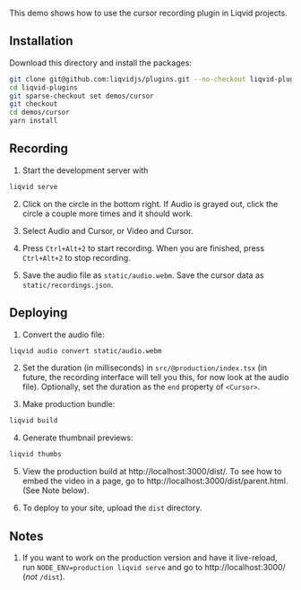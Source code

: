 This demo shows how to use the cursor recording plugin in Liqvid projects.

## Installation

Download this directory and install the packages:

```bash
git clone git@github.com:liqvidjs/plugins.git --no-checkout liqvid-plugins
cd liqvid-plugins
git sparse-checkout set demos/cursor
git checkout
cd demos/cursor
yarn install
```

## Recording
1. Start the development server with
  ```bash
  liqvid serve
  ```

2. Click on the circle in the bottom right. If Audio is grayed out, click the circle a couple more times and it should work.

3. Select Audio and Cursor, or Video and Cursor.

4. Press `Ctrl+Alt+2` to start recording. When you are finished, press `Ctrl+Alt+2` to stop recording.

5. Save the audio file as `static/audio.webm`. Save the cursor data as `static/recordings.json`.

## Deploying

1. Convert the audio file:
  ```bash
  liqvid audio convert static/audio.webm
  ```

2. Set the duration (in milliseconds) in `src/@production/index.tsx` (in future, the recording interface will tell you this, for now look at the audio file). Optionally, set the duration as the `end` property of `<Cursor>`.

3. Make production bundle:
  ```bash
  liqvid build
  ```

4. Generate thumbnail previews:
  ```bash
  liqvid thumbs
  ```

5. View the production build at http://localhost:3000/dist/. To see how to embed the video in a page, go to http://localhost:3000/dist/parent.html. (See Note below).

6. To deploy to your site, upload the `dist` directory.

## Notes

1. If you want to work on the production version and have it live-reload, run `NODE_ENV=production liqvid serve` and go to http://localhost:3000/ (*not* `/dist`).
